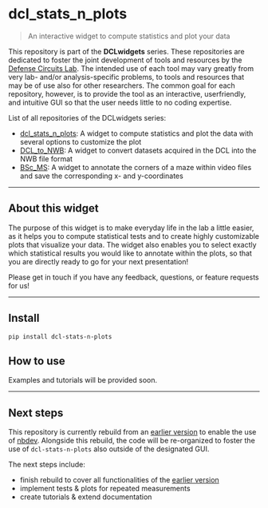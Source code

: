 # dcl_stats_n_plots
> An interactive widget to compute statistics and plot your data


This repository is part of the **DCLwidgets** series. 
These repositories are dedicated to foster the joint development of tools and resources by the [Defense Circuits Lab](https://www.defense-circuits-lab.com/). 
The intended use of each tool may vary greatly from very lab- and/or analysis-specific problems, to tools and resources that may be of use also for other researchers.
The common goal for each repository, however, is to provide the tool as an interactive, userfriendly, and intuitive GUI so that the user needs little to no coding expertise.

List of all repositories of the DCLwidgets series:
- [dcl_stats_n_plots](https://github.com/DSegebarth/dcl_stats_n_plots/): A widget to compute statistics and plot the data with several options to customize the plot
- [DCL_to_NWB](https://github.com/DSegebarth/DCL_to_NWB/): A widget to convert datasets acquired in the DCL into the NWB file format
- [BSc_MS](https://github.com/DSegebarth/BSc_MS/): A widget to annotate the corners of a maze within video files and save the corresponding x- and y-coordinates

---

## About this widget

The purpose of this widget is to make everyday life in the lab a little easier, as it helps you to compute statistical tests and to create
highly customizable plots that visualize your data. The widget also enables you to select exactly which statistical results you would like to annotate 
within the plots, so that you are directly ready to go for your next presentation!

Please get in touch if you have any feedback, questions, or feature requests for us!

---

## Install

`pip install dcl-stats-n-plots`

## How to use

Examples and tutorials will be provided soon.

---

## Next steps

This repository is currently rebuild from an [earlier version](https://github.com/DSegebarth/DCL_stats_and_plots/) to enable the use of [nbdev](https://nbdev.fast.ai/).
Alongside this rebuild, the code will be re-organized to foster the use of `dcl-stats-n-plots` also outside of the designated GUI.

The next steps include:

* finish rebuild to cover all functionalities of the [earlier version](https://github.com/DSegebarth/DCL_stats_and_plots/) 
* implement tests & plots for repeated measurements
* create tutorials & extend documentation
